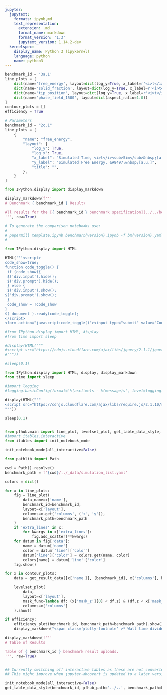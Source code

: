 ```yaml
---
jupyter:
  jupytext:
    formats: ipynb,md
    text_representation:
      extension: .md
      format_name: markdown
      format_version: '1.3'
      jupytext_version: 1.14.2-dev
  kernelspec:
    display_name: Python 3 (ipykernel)
    language: python
    name: python3
---
```


```python papermill={"duration": 0.044675, "end_time": "2023-08-04T15:28:26.757562", "exception": false, "start_time": "2023-08-04T15:28:26.712887", "status": "completed"} tags=["parameters"]
benchmark_id = '3a.1'
line_plots = [
    dict(name='free_energy', layout=dict(log_y=True, x_label=r'<i>t</i>', y_label=r'&#8497;', range_y=[1.8e6, 2.4e6], title="Free Energy v Time")),
    dict(name='solid_fraction', layout=dict(log_y=True, x_label=r'<i>t</i>')),
    dict(name='tip_position', layout=dict(log_y=True, x_label=r'<i>t</i>')),
    dict(name='phase_field_1500', layout=dict(aspect_ratio=1.0))
]
contour_plots = []
efficiency = True
```

```python papermill={"duration": 0.028671, "end_time": "2023-08-04T15:28:26.795026", "exception": false, "start_time": "2023-08-04T15:28:26.766355", "status": "completed"} tags=["injected-parameters"]
# Parameters
benchmark_id = "2c.1"
line_plots = [
    {
        "name": "free_energy",
        "layout": {
            "log_y": True,
            "log_x": True,
            "x_label": "Simulated Time, <i>t</i><sub>Sim</sub>&nbsp;[a.u.]",
            "y_label": "Simulated Free Energy, &#8497;&nbsp;[a.u.]",
            "title": "",
        },
    }
]

```

```python papermill={"duration": 0.015315, "end_time": "2023-08-04T15:28:26.820588", "exception": false, "start_time": "2023-08-04T15:28:26.805273", "status": "completed"} tags=[]
from IPython.display import display_markdown

display_markdown(f'''
# Benchmark { benchmark_id } Results

All results for the [{ benchmark_id } benchmark specification](../../benchmarks/benchmark{ benchmark_id }.ipynb/).
''', raw=True)
```

```python papermill={"duration": 0.011956, "end_time": "2023-08-04T15:28:26.836152", "exception": false, "start_time": "2023-08-04T15:28:26.824196", "status": "completed"} tags=[]
# To generate the comparison notebooks use:
#
# papermill template.ipynb benchmark{version}.ipynb -f bm{version}.yaml
#
```

```python papermill={"duration": 0.018151, "end_time": "2023-08-04T15:28:26.858482", "exception": false, "start_time": "2023-08-04T15:28:26.840331", "status": "completed"} tags=[]
from IPython.display import HTML

HTML('''<script>
code_show=true;
function code_toggle() {
 if (code_show){
 $('div.input').hide();
 $('div.prompt').hide();
 } else {
 $('div.input').show();
$('div.prompt').show();
 }
 code_show = !code_show
}
$( document ).ready(code_toggle);
</script>
<form action="javascript:code_toggle()"><input type="submit" value="Code Toggle"></form>''')
```

```python papermill={"duration": 0.589249, "end_time": "2023-08-04T15:28:27.452726", "exception": false, "start_time": "2023-08-04T15:28:26.863477", "status": "completed"} tags=[]
#from IPython.display import HTML, display
#from time import sleep

#display(HTML("""
#<script src="https://cdnjs.cloudflare.com/ajax/libs/jquery/2.1.1/jquery.min.js"></script>
#"""))

#sleep(0.1)

from IPython.display import HTML, display, display_markdown
from time import sleep

#import logging
#logging.basicConfig(format='%(asctime)s - %(message)s', level=logging.DEBUG)

display(HTML("""
<script src="https://cdnjs.cloudflare.com/ajax/libs/require.js/2.1.10/require.min.js"></script>
"""))

sleep(0.1)


from pfhub.main import line_plot, levelset_plot, get_table_data_style, plot_order_of_accuracy, get_result_data, efficiency_plot
#import itables.interactive
from itables import init_notebook_mode

init_notebook_mode(all_interactive=False)
```

```python papermill={"duration": 0.009514, "end_time": "2023-08-04T15:28:27.464638", "exception": false, "start_time": "2023-08-04T15:28:27.455124", "status": "completed"} tags=[]
from pathlib import Path

cwd = Path().resolve()
benchmark_path = f'{cwd}/../_data/simulation_list.yaml'
```

```python papermill={"duration": 4.182384, "end_time": "2023-08-04T15:28:31.649174", "exception": false, "start_time": "2023-08-04T15:28:27.466790", "status": "completed"} tags=[]
colors = dict()

for x in line_plots:
    fig = line_plot(
        data_name=x['name'],
        benchmark_id=benchmark_id,
        layout=x['layout'],
        columns=x.get('columns', ('x', 'y')),
        benchmark_path=benchmark_path
    )
    if 'extra_lines' in x:
        for kwargs in x['extra_lines']:
            fig.add_scatter(**kwargs)
    for datum in fig['data']:
        name = datum['name']
        color = datum['line']['color']
        datum['line']['color'] = colors.get(name, color)
        colors[name] = datum['line']['color']
    fig.show()
```

```python papermill={"duration": 0.079136, "end_time": "2023-08-04T15:28:31.796318", "exception": false, "start_time": "2023-08-04T15:28:31.717182", "status": "completed"} tags=[]
for x in contour_plots:
    data = get_result_data([x['name']], [benchmark_id], x['columns'], benchmark_path=benchmark_path)

    levelset_plot(
        data,
        layout=x['layout'],
        mask_func=lambda df: (x['mask_z'][0] < df.z) & (df.z < x['mask_z'][1]),
        columns=x['columns']
    ).show()
```

```python papermill={"duration": 1.761145, "end_time": "2023-08-04T15:28:33.630657", "exception": false, "start_time": "2023-08-04T15:28:31.869512", "status": "completed"} tags=[]
if efficiency:
    efficiency_plot(benchmark_id, benchmark_path=benchmark_path).show()
    display_markdown("<span class='plotly-footnote' >* Wall time divided by the total simulated time.</span>", raw=True)
```

```python papermill={"duration": 0.081936, "end_time": "2023-08-04T15:28:33.786495", "exception": false, "start_time": "2023-08-04T15:28:33.704559", "status": "completed"} tags=[]
display_markdown(f'''
# Table of Results

Table of { benchmark_id } benchmark result uploads.
''', raw=True)
```

```python papermill={"duration": 0.079057, "end_time": "2023-08-04T15:28:33.943853", "exception": false, "start_time": "2023-08-04T15:28:33.864796", "status": "completed"} tags=[]

```

```python papermill={"duration": 0.911231, "end_time": "2023-08-04T15:28:34.935159", "exception": false, "start_time": "2023-08-04T15:28:34.023928", "status": "completed"} tags=[]
## Currently switching off interactive tables as these are not converted to HTML properly.
## This might improve when jupyter-nbcovert is updated to a later version.

init_notebook_mode(all_interactive=False)
get_table_data_style(benchmark_id, pfhub_path='../..', benchmark_path=benchmark_path)
```

```python papermill={"duration": 0.083286, "end_time": "2023-08-04T15:28:35.096921", "exception": false, "start_time": "2023-08-04T15:28:35.013635", "status": "completed"} tags=[]

```
